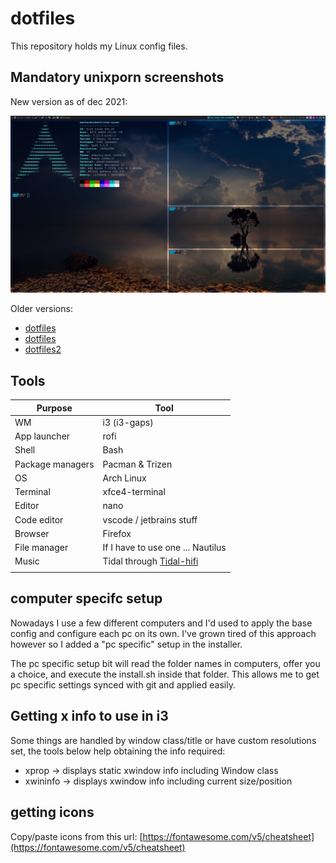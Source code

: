 # dotfiles

This repository holds my Linux config files.

## Mandatory unixporn screenshots

New version as of dec 2021:

[![dotfiles](media/dotfiles4.jpg)](https://raw.githubusercontent.com/Mastermindzh/dotfiles/master/media/dotfiles4.jpg)

Older versions:

- [dotfiles](media/dotfiles3.png)
- [dotfiles](media/dotfiles.png)
- [dotfiles2](media/dotfiles2.png)

## Tools

| Purpose          | Tool                                                                   |
| ---------------- | ---------------------------------------------------------------------- |
| WM               | i3 (i3-gaps)                                                           |
| App launcher     | rofi                                                                   |
| Shell            | Bash                                                                   |
| Package managers | Pacman & Trizen                                                        |
| OS               | Arch Linux                                                             |
| Terminal         | xfce4-terminal                                                         |
| Editor           | nano                                                                   |
| Code editor      | vscode / jetbrains stuff                                               |
| Browser          | Firefox                                                                |
| File manager     | If I have to use one ... Nautilus                                      |
| Music            | Tidal through [Tidal-hifi](https://github.com/Mastermindzh/tidal-hifi) |
|                  |                                                                        |

## computer specifc setup

Nowadays I use a few different computers and I'd used to apply the base config and configure each pc on its own.
I've grown tired of this approach however so I added a "pc specific" setup in the installer.

The pc specific setup bit will read the folder names in computers, offer you a choice, and execute the install.sh inside that folder.
This allows me to get pc specific settings synced with git and applied easily.

## Getting x info to use in i3

Some things are handled by window class/title or have custom resolutions set, the tools below help obtaining the info required:

- xprop -> displays static xwindow info including Window class
- xwininfo -> displays xwindow info including current size/position

## getting icons

Copy/paste icons from this url: [https://fontawesome.com/v5/cheatsheet](https://fontawesome.com/v5/cheatsheet)
